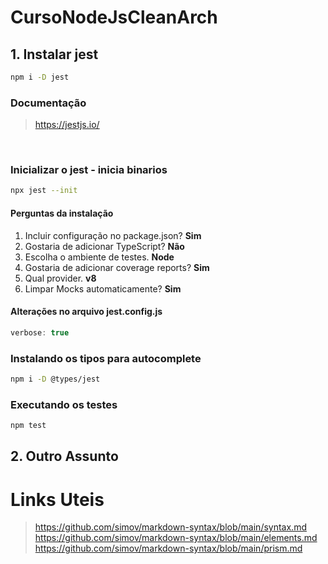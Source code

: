 # CursoNodeJsCleanArch

## 1. Instalar jest

```bash
npm i -D jest
```

### Documentação
> https://jestjs.io/

<br>

### Inicializar o jest - inicia binarios

```bash
npx jest --init
```

#### Perguntas da instalação

1. Incluir configuração no package.json? **Sim**
2. Gostaria de adicionar TypeScript? **Não**
3. Escolha o ambiente de testes. **Node**
4. Gostaria de adicionar coverage reports? **Sim**
5. Qual provider. **v8**
6. Limpar Mocks automaticamente? **Sim**

#### Alterações no arquivo jest.config.js

```js
verbose: true
```

### Instalando os tipos para autocomplete

```bash
npm i -D @types/jest
```

### Executando os testes

```bash
npm test
```
## 2. Outro Assunto

# Links Uteis
> https://github.com/simov/markdown-syntax/blob/main/syntax.md <br>
> https://github.com/simov/markdown-syntax/blob/main/elements.md <br>
> https://github.com/simov/markdown-syntax/blob/main/prism.md